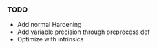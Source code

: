 ### TODO
- Add normal Hardening
- Add variable precision through preprocess def
- Optimize with intrinsics